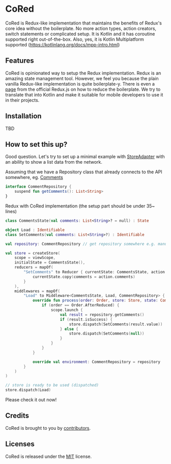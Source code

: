 # CoRed

CoRed is Redux-like implementation that maintains the benefits of Redux's core idea without the
boilerplate. No more action types, action creators, switch statements or complicated setup. It is Kotlin and it has
coroutine supported right out-of-the-box. Also, yes, it is Kotlin
Multiplatform supported (https://kotlinlang.org/docs/mpp-intro.html)

## Features

CoRed is opinionated way to setup the Redux implementation. Redux is an amazing state management
tool. However, we feel you because the plain vanilla Redux-like implementation is quite
boilerplate-y. There is even a [page](https://redux.js.org/recipes/reducing-boilerplate/) from the
official Redux.js on how to reduce the boilerplate. We try to translate that into Kotlin and make it suitable for mobile developers to use it in their projects.

## Installation

TBD

## How to set this up?

Good question. Let's try to set up a minimal example with [StoreAdapter](./cored/src/commonMain/kotlin/com/github/kittinunf/cored/StoreAdapter.kt) with an ability to show a list data from the network.

Assuming that we have a Repository class that already connects to the API somewhere, eg. [Comments](http://jsonplaceholder.typicode.com/comments)

```kotlin
interface CommentRepository {
    suspend fun getComments(): List<String>
}
```

Redux with CoRed implementation (the setup part should be under 35~ lines)

```kotlin
class CommentsState(val comments: List<String>? = null) : State

object Load : Identifiable
class SetComments(val comments: List<String>?) : Identifiable

val repository: CommentRepository // get repository somewhere e.g. manually create, DI, or 3rd party library

val store = createStore(
    scope = viewScope,
    initialState = CommentsState(),
    reducers = mapOf(
        "SetComments" to Reducer { currentState: CommentsState, action: SetComment ->
            currentState.copy(comments = action.comments)
        }
    ),
    middlewares = mapOf(
        "Load" to Middleware<CommentsState, Load, CommentRepository> {
            override fun process(order: Order, store: Store, state: CommentsState, action: Load) {
                if (order == Order.AfterReduced) {
                    scope.launch {
                        val result = repository.getComments()
                        if (result.isSuccess) {
                            store.dispatch(SetComments(result.value))
                        } else {
                            store.dispatch(SetComments(null))
                        }
                    }
                }
            }

            override val environment: CommentRepository = repository
        }
    )
)

// store is ready to be used (dispatched)
store.dispatch(Load)
```

Please check it out now!

## Credits

CoRed is brought to you by [contributors](https://github.com/kittinunf/CoRed/graphs/contributors).

## Licenses

CoRed is released under the [MIT](https://opensource.org/licenses/MIT) license.
